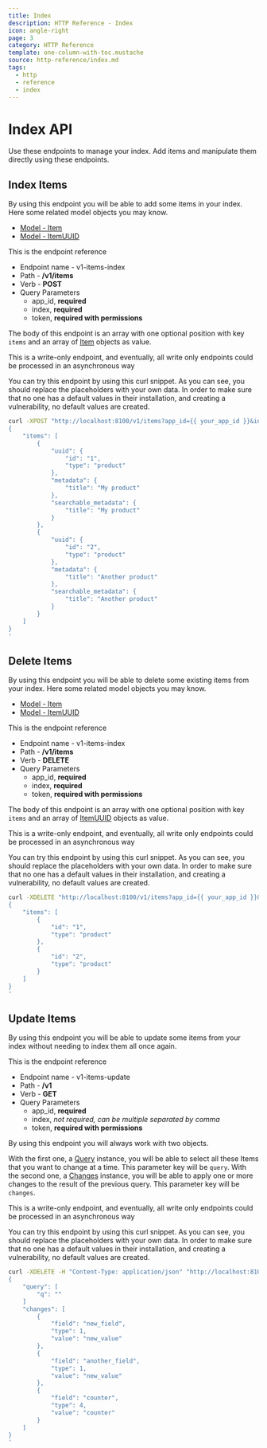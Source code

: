 ```yaml
---
title: Index
description: HTTP Reference - Index
icon: angle-right
page: 3
category: HTTP Reference
template: one-column-with-toc.mustache
source: http-reference/index.md
tags:
  - http
  - reference
  - index
---
```


# Index API

Use these endpoints to manage your index. Add items and manipulate them directly
using these endpoints.

## Index Items

By using this endpoint you will be able to add some items in your index.
Here some related model objects you may know.

- [Model - Item](/model.html#item)
- [Model - ItemUUID](/model.html#itemuuid)

This is the endpoint reference

- Endpoint name - v1-items-index
- Path - **/v1/items**
- Verb - **POST**
- Query Parameters
    - app_id, **required** 
    - index, **required** 
    - token, **required with permissions** 
    
The body of this endpoint is an array with one optional position with 
key `items` and an array of [Item](/model.html#item) objects as
value.

This is a write-only endpoint, and eventually, all write only endpoints could be
processed in an asynchronous way

You can try this endpoint by using this curl snippet. As you can see, you should
replace the placeholders with your own data. In order to make sure that no one
has a default values in their installation, and creating a vulnerability, no
default values are created.

```bash
curl -XPOST "http://localhost:8100/v1/items?app_id={{ your_app_id }}&index={{ your_index }}&token={{ your_token }}"  -d'
{
    "items": [
        {
            "uuid": {
                "id": "1",
                "type": "product"
            },
            "metadata": {
                "title": "My product"
            },
            "searchable_metadata": {
                "title": "My product"
            }
        },
        {
            "uuid": {
                "id": "2",
                "type": "product"
            },
            "metadata": {
                "title": "Another product"
            },
            "searchable_metadata": {
                "title": "Another product"
            }
        }
    ]
}
'
```

## Delete Items

By using this endpoint you will be able to delete some existing items from your
index. Here some related model objects you may know.

- [Model - Item](/model.html#item)
- [Model - ItemUUID](/model.html#itemuuid)

This is the endpoint reference

- Endpoint name - v1-items-index
- Path - **/v1/items**
- Verb - **DELETE**
- Query Parameters
    - app_id, **required** 
    - index, **required** 
    - token, **required with permissions** 
    
The body of this endpoint is an array with one optional position with 
key `items` and an array of [ItemUUID](/model.html#itemuuid) 
objects as value.

This is a write-only endpoint, and eventually, all write only endpoints could be
processed in an asynchronous way

You can try this endpoint by using this curl snippet. As you can see, you should
replace the placeholders with your own data. In order to make sure that no one
has a default values in their installation, and creating a vulnerability, no
default values are created.

```bash
curl -XDELETE "http://localhost:8100/v1/items?app_id={{ your_app_id }}&index={{ your_index }}&token={{ your_token }}"  -d'
{
    "items": [
        {
            "id": "1",
            "type": "product"
        },
        {
            "id": "2",
            "type": "product"
        }
    ]
}
'
```

## Update Items

By using this endpoint you will be able to update some items from your index
without needing to index them all once again. 

This is the endpoint reference

- Endpoint name - v1-items-update
- Path - **/v1**
- Verb - **GET**
- Query Parameters
    - app_id, **required** 
    - index, *not required, can be multiple separated by comma*
    - token, **required with permissions** 
    
By using this endpoint you will always work with two objects.

With the first one, a [Query](/model.html#query) instance, you
will be able to select all these Items that you want to change at a time. This
parameter key will be `query`. With the second one, a 
[Changes](/model.html#changes) instance, you will be able to apply 
one or more changes to the result of the previous query. This parameter key will 
be `changes`.

This is a write-only endpoint, and eventually, all write only endpoints could be
processed in an asynchronous way

You can try this endpoint by using this curl snippet. As you can see, you should
replace the placeholders with your own data. In order to make sure that no one
has a default values in their installation, and creating a vulnerability, no
default values are created.

```bash
curl -XDELETE -H "Content-Type: application/json" "http://localhost:8100/v1/items?app_id={{ your_app_id }}&index={{ your_index }}&token={{ your_token }}"  -d'
{
    "query": [
        "q": ""
    ]
    "changes": [
        {
            "field": "new_field",
            "type": 1,
            "value": "new_value"
        },
        {
            "field": "another_field",
            "type": 1,
            "value": "new_value"
        },
        {
            "field": "counter",
            "type": 4,
            "value": "counter"
        }
    ]
}
'
```

